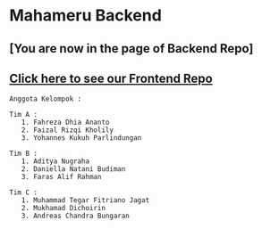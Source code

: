 # Mahameru Backend

## [You are now in the page of **Backend Repo**]

## [Click here to see our **Frontend Repo**](https://github.com/DhiaReza/MahameruFrontend)


    Anggota Kelompok :
    
    Tim A :
       1. Fahreza Dhia Ananto
       2. Faizal Rizqi Kholily
       3. Yohannes Kukuh Parlindungan
  
    Tim B :
       1. Aditya Nugraha
       2. Daniella Natani Budiman
       3. Faras Alif Rahman
  
    Tim C :
       1. Muhammad Tegar Fitriano Jagat
       2. Mukhamad Dichoirin
       3. Andreas Chandra Bungaran
